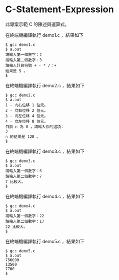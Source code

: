 # C-Statement-Expression

此專案示範 C 的陳述與運算式。

在終端機編譯執行 demo1.c ，結果如下

```
$ gcc demo1.c
$ a.out
請輸入第一個數字：2
請輸入第二個數字：3
請輸入計算符號 + - * /：+
結果是 5 。
$
```

在終端機編譯執行 demo2.c ，結果如下

```
$ gcc demo2.c
$ a.out
1 - 向右位移 1 位元。
2 - 向右位移 2 位元。
3 - 向左位移 4 位元。
4 - 向左位移 8 位元。
目前 n 為 8 ，請輸入你的選項：
3
n 的結果是 128 。
$
```

在終端機編譯執行 demo3.c ，結果如下

```
$ gcc demo3.c
$ a.out
請輸入第一個數字：6
請輸入第二個數字：7
7 比較大。
$
```

在終端機編譯執行 demo4.c ，結果如下

```
$ gcc demo4.c
$ a.out
請輸入第一個數字：22
請輸入第二個數字：17
22 比較大。
$
```

在終端機編譯執行 demo5.c ，結果如下

```
$ gcc demo5.c
$ a.out
756000
13500
7700
$
```


